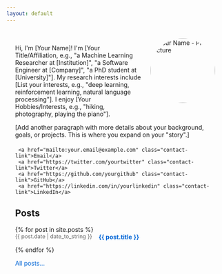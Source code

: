 ```yaml
---
layout: default
---
```


<style>
  /* Add custom CSS for styling similar to Lilian's site */
  .container {
    max-width: 800px; /* Adjust as needed */
    margin: 0 auto;
    padding: 20px;
  }

  .profile-pic {
    float: right;
    width: 150px; /* Adjust as needed */
    height: 150px; /* Adjust as needed */
    border-radius: 50%; /* Makes it a circle */
    margin-left: 20px;
    margin-bottom: 20px;
    object-fit: cover;
  }

  .post-list {
    list-style: none;
    padding: 0;
  }

  .post-list-item {
    margin-bottom: 10px;
    display:flex;
  }

 .post-date {
    color: #666;
    font-size: 0.9em;
    margin-bottom: 5px;
    min-width: 100px;

  }

  .post-link {
    text-decoration: none;
    color: #0366d6; /* Or any color you prefer */
    font-weight: bold;
    margin-left: 15px
  }
  .post-link:hover {
   text-decoration: underline;
  }

  .about-me-text, .contact-info {
    margin-bottom: 20px;
  }

   .contact-link {
        margin-right: 10px; /* Spacing between links */
        text-decoration: none; /* Remove underlines */
        color: #0366d6;
    }
   .contact-link:hover {
        text-decoration: underline; /* Add underline on hover */
    }
    .archive-link a{
        text-decoration: none;
        color: #0366d6;
    }
    .archive-link a:hover{
        text-decoration: underline;
    }

</style>

<div class="container">

  <img src="/assets/profile.jpg" alt="Your Name - Profile Picture" class="profile-pic">

  <div class="about-me-text">
    <p>
      Hi, I'm [Your Name]! I'm [Your Title/Affiliation, e.g., "a Machine Learning Researcher at [Institution]", "a Software Engineer at [Company]", "a PhD student at [University]"]. My research interests include [List your interests, e.g., "deep learning, reinforcement learning, natural language processing"].  I enjoy [Your Hobbies/Interests, e.g., "hiking, photography, playing the piano"].
    </p>
    <p>
      [Add another paragraph with more details about your background, goals, or projects.  This is where you expand on your "story".]
    </p>
  </div>

  <div class="contact-info">

     <a href="mailto:your.email@example.com" class="contact-link">Email</a>
     <a href="https://twitter.com/yourtwitter" class="contact-link">Twitter</a>
     <a href="https://github.com/yourgithub" class="contact-link">GitHub</a>
     <a href="https://linkedin.com/in/yourlinkedin" class="contact-link">LinkedIn</a>

  </div>

  <h2>Posts</h2>

  <ul class="post-list">
    {% for post in site.posts %}
      <li class="post-list-item">
        <span class="post-date">{{ post.date | date_to_string }}</span>
        <a href="{{ post.url }}" class="post-link">{{ post.title }}</a>
      </li>
    {% endfor %}
  </ul>
  <div class = "archive-link">
    <a href="/archive.html">All posts...</a>
  </div>

</div>